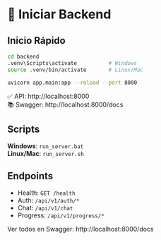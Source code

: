 # 🚀 Iniciar Backend

## Inicio Rápido

```bash
cd backend
.venv\Scripts\activate          # Windows
source .venv/bin/activate       # Linux/Mac

uvicorn app.main:app --reload --port 8000
```

✅ API: http://localhost:8000  
📚 Swagger: http://localhost:8000/docs

## Scripts

**Windows**: `run_server.bat`  
**Linux/Mac**: `run_server.sh`

## Endpoints

- Health: `GET /health`
- Auth: `/api/v1/auth/*`
- Chat: `/api/v1/chat`
- Progress: `/api/v1/progress/*`

Ver todos en Swagger: http://localhost:8000/docs
